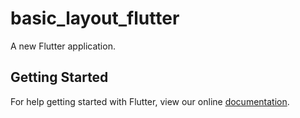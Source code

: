 # basic_layout_flutter

A new Flutter application.

## Getting Started

For help getting started with Flutter, view our online
[documentation](https://flutter.io/).
